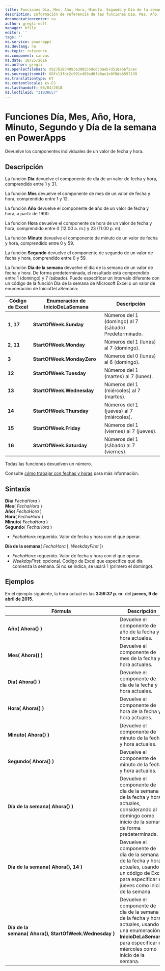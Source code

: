```yaml
---
title: Funciones Día, Mes, Año, Hora, Minuto, Segundo y Día de la semana | Microsoft Docs
description: Información de referencia de las funciones Día, Mes, Año, Hora, Minuto, Segundo y Día de la semana de PowerApps, con sintaxis y ejemplos
documentationcenter: na
author: gregli-msft
manager: kfile
editor: ''
tags: ''
ms.service: powerapps
ms.devlang: na
ms.topic: reference
ms.component: canvas
ms.date: 10/25/2016
ms.author: gregli
ms.openlocfilehash: d927b1834993e39055b9cdc3aeb7d518a66f2cec
ms.sourcegitcommit: 68fc13fdc2c991c499ad6fe9ae1e0f8dab597139
ms.translationtype: HT
ms.contentlocale: es-ES
ms.lasthandoff: 06/04/2018
ms.locfileid: "31838657"
---
```

# <a name="day-month-year-hour-minute-second-and-weekday-functions-in-powerapps"></a>Funciones Día, Mes, Año, Hora, Minuto, Segundo y Día de la semana en PowerApps
Devuelve los componentes individuales de un valor de fecha y hora.

## <a name="description"></a>Descripción
La función **Día** devuelve el componente de día de un valor de fecha y hora, comprendido entre 1 y 31.

La función **Mes** devuelve el componente de mes de un valor de fecha y hora, comprendido entre 1 y 12.

La función **Año** devuelve el componente de año de un valor de fecha y hora, a partir de 1900.

La función **Hora** devuelve el componente de hora de un valor de fecha y hora, comprendido entre 0 (12:00 a. m.) y 23 (11:00 p. m).

La función **Minuto** devuelve el componente de minuto de un valor de fecha y hora, comprendido entre 0 y 59.

La función **Segundo** devuelve el componente de segundo de un valor de fecha y hora, comprendido entre 0 y 59.

La función **Día de la semana** devuelve el día de la semana de un valor de fecha y hora.  De forma predeterminada, el resultado está comprendido entre 1 (domingo) y 7 (sábado).  Puede especificar un intervalo diferente con un código de la función Día de la semana de Microsoft Excel o un valor de enumeración de InicioDeLaSemana:

| Código de Excel | Enumeración de InicioDeLaSemana | Descripción |
| --- | --- | --- |
| **1**, **17** |**StartOfWeek.Sunday** |Números del 1 (domingo) al 7 (sábado).  Predeterminado. |
| **2**, **11** |**StartOfWeek.Monday** |Números del 1 (lunes) al 7 (domingo). |
| **3** |**StartOfWeek.MondayZero** |Números del 0 (lunes) al 6 (domingo). |
| **12** |**StartOfWeek.Tuesday** |Números del 1 (martes) al 7 (lunes). |
| **13** |**StartOfWeek.Wednesday** |Números del 1 (miércoles) al 7 (martes). |
| **14** |**StartOfWeek.Thursday** |Números del 1 (jueves) al 7 (miércoles). |
| **15** |**StartOfWeek.Friday** |Números del 1 (viernes) al 7 (jueves). |
| **16** |**StartOfWeek.Saturday** |Números del 1 (sábado) al 7 (viernes). |

Todas las funciones devuelven un número.

Consulte [cómo trabajar con fechas y horas](../show-text-dates-times.md) para más información.

## <a name="syntax"></a>Sintaxis
**Día**( *FechaHora* )<br>**Mes**( *FechaHora* )<br>**Año**( *FechaHora* )<br>**Hora**( *FechaHora* )<br>**Minuto**( *FechaHora* )<br>**Segundo**( *FechaHora* )

* *FechaHora*: requerido.  Valor de fecha y hora con el que operar.  

**Día de la semana**( *FechaHora* [, *WeekdayFirst* ])<br>

* *FechaHora*: requerido.  Valor de fecha y hora con el que operar. 
* *WeekdayFirst*: opcional.  Código de Excel que especifica qué día comienza la semana.  Si no se indica, se usará 1 (primero el domingo).

## <a name="examples"></a>Ejemplos
En el ejemplo siguiente, la hora actual es las **3:59:37 p. m.** del **jueves, 9 de abril de 2015**.

| Fórmula | Descripción | Resultado |
| --- | --- | --- |
| **Año(&nbsp;Ahora()&nbsp;)** |Devuelve el componente de año de la fecha y hora actuales. |2015 |
| **Mes(&nbsp;Ahora()&nbsp;)** |Devuelve el componente de mes de la fecha y hora actuales. |4 |
| **Día(&nbsp;Ahora()&nbsp;)** |Devuelve el componente de día de la fecha y hora actuales. |9 |
| **Hora(&nbsp;Ahora()&nbsp;)** |Devuelve el componente de hora de la fecha y hora actuales. |15 |
| **Minuto(&nbsp;Ahora()&nbsp;)** |Devuelve el componente de minuto de la fecha y hora actuales. |59 |
| **Segundo(&nbsp;Ahora()&nbsp;)** |Devuelve el componente de minuto de la fecha y hora actuales. |37 |
| **Día de la semana(&nbsp;Ahora()&nbsp;)** |Devuelve el componente de día de la semana de la fecha y hora actuales, considerando al domingo como inicio de la semana de forma predeterminada. |5 |
| **Día de la semana(&nbsp;Ahora(),&nbsp;14&nbsp;)** |Devuelve el componente de día de la semana de la fecha y hora actuales, usando un código de Excel para especificar el jueves como inicio de la semana. |1 |
| **Día de la semana(&nbsp;Ahora(),&nbsp;StartOfWeek.Wednesday&nbsp;)** |Devuelve el componente de día de la semana de la fecha y hora actuales, usando una enumeración **InicioDeLaSemana** para especificar el miércoles como inicio de la semana. |2 |

